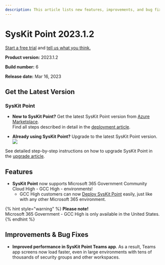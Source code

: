 ```yaml
---
description: This article lists new features, improvements, and bug fixes in SysKit Point version 2023.1.2.
--- 
```


# SysKit Point 2023.1.2

[Start a free trial](https://www.syskit.com/products/point/free-trial/) and [tell us what you think.](https://www.syskit.com/company/contact-us/)

**Product version:** 2023.1.2

**Build number:** 6

**Release date:** Mar 16, 2023

## Get the Latest Version

### SysKit Point

* **New to SysKit Point?** Get the latest SysKit Point version from [Azure Marketplace](https://azuremarketplace.microsoft.com/en-us/marketplace/apps/syskitltd.syskit_point).<br/>
   Find all steps described in detail in the [deployment article](../set-up-point-data-center/deployment/deploy-syskit-point.md).
    
* **Already using SysKit Point?** Upgrade to the latest SysKit Point version. <br/>
[![](https://aka.ms/deploytoazurebutton)](https://portal.azure.com/#create/Microsoft.Template/uri/https%3A%2F%2Fsyskitassetsstorage.blob.core.windows.net%2Fpoint%2FUpdateFilesARM%2FPointUpdateTemplate.json)

See detailed step-by-step instructions on how to upgrade SysKit Point in the [upgrade article](../set-up-point-data-center/deployment/upgrade-syskit-point.md).

## Features
* **SysKit Point** now supports Microsoft 365 Government Community Cloud High - GCC High - environments! 
    * GCC High customers can now [Deploy SysKit Point](../set-up-point-data-center/deployment/overview.md) easily, just like with any other Microsoft 365 environment.

{% hint style="warning" %}
**Please note!**  
Microsoft 365 Government - GCC High is only available in the United States.
{% endhint %}


## Improvements & Bug Fixes

* **Improved performance in SysKit Point Teams app**. As a result, Teams app screens now load faster, even in large environments with tens of thousands of security groups and other workspaces. 





